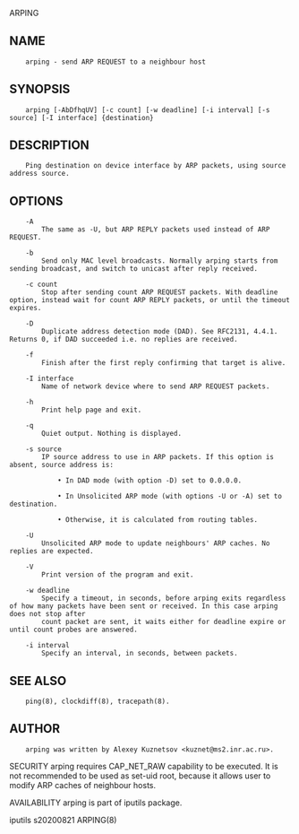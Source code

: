   ARPING
 
## NAME
        arping - send ARP REQUEST to a neighbour host
 
## SYNOPSIS
        arping [-AbDfhqUV] [-c count] [-w deadline] [-i interval] [-s source] [-I interface] {destination}
 
## DESCRIPTION
        Ping destination on device interface by ARP packets, using source address source.
 
## OPTIONS
        -A
            The same as -U, but ARP REPLY packets used instead of ARP REQUEST.
 
        -b
            Send only MAC level broadcasts. Normally arping starts from sending broadcast, and switch to unicast after reply received.
 
        -c count
            Stop after sending count ARP REQUEST packets. With deadline option, instead wait for count ARP REPLY packets, or until the timeout expires.
 
        -D
            Duplicate address detection mode (DAD). See RFC2131, 4.4.1. Returns 0, if DAD succeeded i.e. no replies are received.
 
        -f
            Finish after the first reply confirming that target is alive.
 
        -I interface
            Name of network device where to send ARP REQUEST packets.
 
        -h
            Print help page and exit.
 
        -q
            Quiet output. Nothing is displayed.
 
        -s source
            IP source address to use in ARP packets. If this option is absent, source address is:
 
                • In DAD mode (with option -D) set to 0.0.0.0.
 
                • In Unsolicited ARP mode (with options -U or -A) set to destination.
 
                • Otherwise, it is calculated from routing tables.
 
        -U
            Unsolicited ARP mode to update neighbours' ARP caches. No replies are expected.
 
        -V
            Print version of the program and exit.
 
        -w deadline
            Specify a timeout, in seconds, before arping exits regardless of how many packets have been sent or received. In this case arping does not stop after
            count packet are sent, it waits either for deadline expire or until count probes are answered.
 
        -i interval
            Specify an interval, in seconds, between packets.
 
## SEE ALSO
        ping(8), clockdiff(8), tracepath(8).
 
## AUTHOR
        arping was written by Alexey Kuznetsov <kuznet@ms2.inr.ac.ru>.
 
 SECURITY
        arping requires CAP_NET_RAW capability to be executed. It is not recommended to be used as set-uid root, because it allows user to modify ARP caches of
        neighbour hosts.
 
 AVAILABILITY
        arping is part of iputils package.
 
 iputils s20200821                                                                                                                                          ARPING(8)
